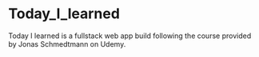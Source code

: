 # Today_I_learned

Today I learned is a fullstack web app build following the course provided by Jonas Schmedtmann on Udemy.
